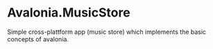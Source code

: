 # Avalonia.MusicStore
Simple cross-plattform app (music store) which implements the basic concepts of avalonia. 
